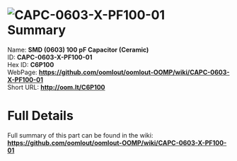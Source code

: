
![CAPC-0603-X-PF100-01](https://github.com/oomlout/oomlout-OOMP/blob/master/parts/CAPC-0603-X-PF100-01/CAPC-0603-X-PF100-01_420.jpg)   
Summary
=================
  
Name: __SMD (0603) 100 pF Capacitor (Ceramic)__    
ID: __CAPC-0603-X-PF100-01__   
Hex ID: __C6P100__   
WebPage: __https://github.com/oomlout/oomlout-OOMP/wiki/CAPC-0603-X-PF100-01__   
Short URL: __http://oom.lt/C6P100__   

Full Details
==========================
Full summary of this part can be found in the wiki:   
__https://github.com/oomlout/oomlout-OOMP/wiki/CAPC-0603-X-PF100-01__    

